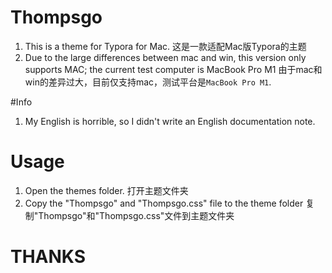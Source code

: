 # Thompsgo
1. This is a theme for Typora for Mac.
   这是一款适配Mac版Typora的主题
2. Due to the large differences between mac and win, this version only supports MAC; the current test computer is MacBook Pro M1
   由于mac和win的差异过大，目前仅支持mac，测试平台是`MacBook Pro M1`.
   
#Info
1. My English is horrible, so I didn't write an English documentation note.

# Usage
1. Open the themes folder.
   打开主题文件夹
2. Copy the "Thompsgo" and "Thompsgo.css" file to the theme folder
   复制"Thompsgo"和"Thompsgo.css"文件到主题文件夹
   
# THANKS

